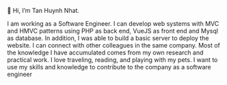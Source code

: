 👋 Hi, I’m Tan Huynh Nhat.

I am working as a Software Engineer.
I can develop web systems with MVC and HMVC patterns using PHP as back end, VueJS as front end and Mysql as database.
In addition, I was able to build a basic server to deploy the website.
I can connect with other colleagues in the same company.
Most of the knowledge I have accumulated comes from my own research and practical work.
I love traveling, reading, and playing with my pets.
I want to use my skills and knowledge to contribute to the company as a software engineer

<!---
tanhuynh2311/tanhuynh2311 is a ✨ special ✨ repository because its `README.md` (this file) appears on your GitHub profile.
You can click the Preview link to take a look at your changes.
--->
